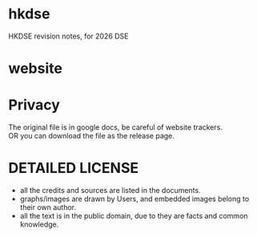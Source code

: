 # hkdse
HKDSE revision notes, for 2026 DSE

# website
>
> 

# Privacy
The original file is in google docs, be careful of website trackers.<br/>
OR you can download the file as the release page.

# DETAILED LICENSE
- all the credits and sources are listed in the documents.
- graphs/images are drawn by Users, and embedded images belong to their own author.
- all the text is in the public domain, due to they are facts and common knowledge.
